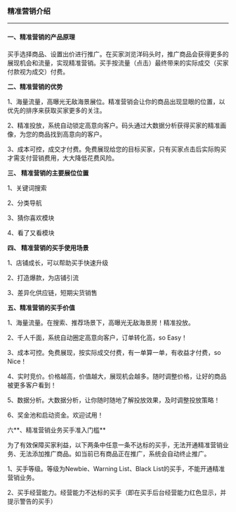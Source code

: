 ### 精准营销介绍

---

#### **一、精准营销的产品原理**

买手选择商品、设置出价进行推广。在买家浏览洋码头时，推广商品会获得更多的展现机会和流量，实现精准营销。买手按流量（点击）最终带来的实际成交（买家付款视为成交）付费。

**二、精准营销的优势**

1、海量流量，高曝光无敌海景展位。精准营销会让你的商品出现显眼的位置，以优先的排序来获取买家更多的关注。

2、精准投放，系统自动锁定高意向客户。码头通过大数据分析获得买家的精准画像，为您的商品找到高意向的客户。

3、成本可控，成交才付费。免费展现给您的目标买家，只有买家点击后实际购买才需支付营销费用，大大降低花费风险。

**三、 精准营销的主要展位位置**

1、关键词搜索

2、分类导航

3、猜你喜欢模块

4、看了又看模块

**四、 精准营销的买手使用场景**

1、店铺成长，可以帮助买手快速升级

2、打造爆款，为店铺引流

3、差异化供应链，短期尖货销售

**五、精准营销的买手价值**

1、海量流量。在搜索、推荐场景下，高曝光无敌海景房！精准投放。

2、千人千面，系统自动圈定高意向客户，订单转化高，so Easy！

3、成本可控。免费展现，按实际成交付费，有一单算一单，有收益才付费，so Nice！

4、实时竞价。价格越高，价值越大，展现机会越多。随时调整价格，让好的商品被更多客户看到！

5、数据分析。大数据分析，让你随时随地了解投放效果，及时调整投放策略！

6、奖金池和启动资金。欢迎试用！

六**、精准营销业务买手准入门槛**

为了有效保障买家利益，以下两条中任意一条不达标的买手，无法开通精准营销业务、无法添加推广商品。如当前已有商品正在推广，系统会自动终止推广。

1、买手等级。等级为Newbie、Warning List、Black List的买手，不能开通精准营销业务。

2、买手经营能力。经营能力不达标的买手（即在买手后台经营能力红色显示，并提示警告的买手）

